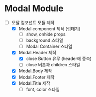 # Modal Module

- [ ] 모달 컴포넌트 모듈 제작
  - [x] Modal component 제작 (껍데기)
    - [ ] show, onhide props
    - [ ] background 스타일
    - [ ] Modal Container 스타일
  - [x] Modal.Header 제작
    - [x] close Button 유무 (header에 종속)
    - [ ] close 버튼과 children 스타일
  - [x] Modal.Body 제작
  - [x] Modal.Footer 제작
  - [x] Modal.Title 제작
    - [ ] font, color 스타일
